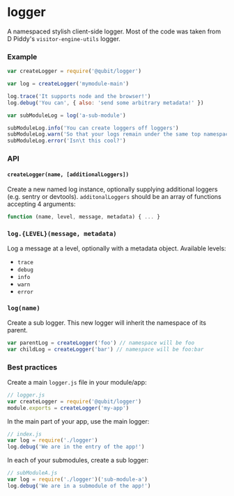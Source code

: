 # logger

A namespaced stylish client-side logger. Most of the code was taken from D Piddy's `visitor-engine-utils` logger.


### Example

```js
var createLogger = require('@qubit/logger')

var log = createLogger('mymodule-main')

log.trace('It supports node and the browser!')
log.debug('You can', { also: 'send some arbitrary metadata!' })

var subModuleLog = log('a-sub-module')

subModuleLog.info('You can create loggers off loggers')
subModuleLog.warn('So that your logs remain under the same top namespace')
subModuleLog.error('Isn\t this cool?')
```


### API

#### `createLogger(name, [additionalLoggers])`

Create a new named log instance, optionally supplying additional loggers (e.g. sentry or devtools). `additonalLoggers` should be an array of functions accepting 4 arguments:

```js
function (name, level, message, metadata) { ... }
```

### `log.{LEVEL}(message, metadata)`

Log a message at a level, optionally with a metadata object. Available levels:

- `trace`
- `debug`
- `info`
- `warn`
- `error`

### `log(name)`

Create a sub logger. This new logger will inherit the namespace of its parent.

```js
var parentLog = createLogger('foo') // namespace will be foo
var childLog = createLogger('bar') // namespace will be foo:bar
```


### Best practices

Create a main `logger.js` file in your module/app:

```js
// logger.js
var createLogger = require('@qubit/logger')
module.exports = createLogger('my-app')
```

In the main part of your app, use the main logger:

```js
// index.js
var log = require('./logger')
log.debug('We are in the entry of the app!')
```

In each of your submodules, create a sub logger:

```js
// subModuleA.js
var log = require('./logger')('sub-module-a')
log.debug('We are in a submodule of the app!')
```
